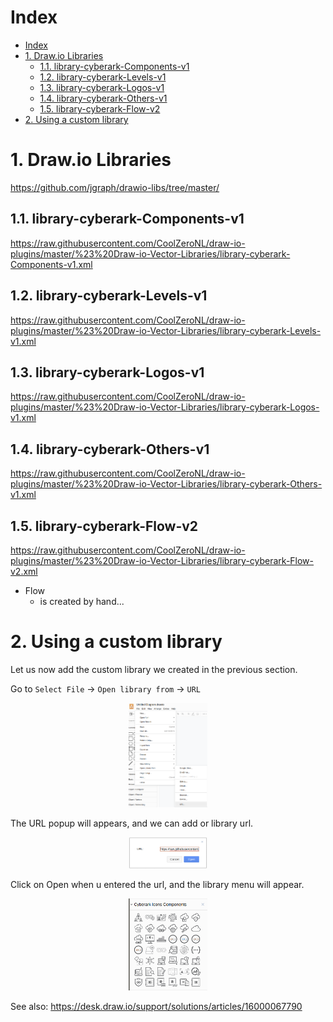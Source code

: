 
# Index

<!-- TOC -->

- [Index](#index)
- [1. Draw.io Libraries](#1-drawio-libraries)
    - [1.1. library-cyberark-Components-v1](#11-library-cyberark-components-v1)
    - [1.2. library-cyberark-Levels-v1](#12-library-cyberark-levels-v1)
    - [1.3. library-cyberark-Logos-v1](#13-library-cyberark-logos-v1)
    - [1.4. library-cyberark-Others-v1](#14-library-cyberark-others-v1)
    - [1.5. library-cyberark-Flow-v2](#15-library-cyberark-flow-v2)
- [2. Using a custom library](#2-using-a-custom-library)

<!-- /TOC -->

# 1. Draw.io Libraries

https://github.com/jgraph/drawio-libs/tree/master/

## 1.1. library-cyberark-Components-v1
https://raw.githubusercontent.com/CoolZeroNL/draw-io-plugins/master/%23%20Draw-io-Vector-Libraries/library-cyberark-Components-v1.xml  

## 1.2. library-cyberark-Levels-v1
https://raw.githubusercontent.com/CoolZeroNL/draw-io-plugins/master/%23%20Draw-io-Vector-Libraries/library-cyberark-Levels-v1.xml  

## 1.3. library-cyberark-Logos-v1
https://raw.githubusercontent.com/CoolZeroNL/draw-io-plugins/master/%23%20Draw-io-Vector-Libraries/library-cyberark-Logos-v1.xml  

## 1.4. library-cyberark-Others-v1
https://raw.githubusercontent.com/CoolZeroNL/draw-io-plugins/master/%23%20Draw-io-Vector-Libraries/library-cyberark-Others-v1.xml  
  
## 1.5. library-cyberark-Flow-v2
https://raw.githubusercontent.com/CoolZeroNL/draw-io-plugins/master/%23%20Draw-io-Vector-Libraries/library-cyberark-Flow-v2.xml

- Flow
    - is created by hand...

# 2. Using a custom library

Let us now add the custom library we created in the previous section.

Go to `Select File` -> `Open library from` -> `URL`

<p align="center">
    <img width="25%" src="./readme.images/file-open-library-from-url.png">
</p>

The URL popup will appears, and we can add or library url.

<p align="center">
    <img width="25%" src="./readme.images/url.png">
</p>

Click on Open when u entered the url, and the library menu will appear.

<p align="center">
    <img width="25%" src="./readme.images/library-added.png">
</p>

See also: https://desk.draw.io/support/solutions/articles/16000067790




<!-- Rule:
https://desk.draw.io/support/solutions/articles/16000079239

```
editableCssRules=.*;
```

1. create new libary
2. add SVG
3. save to device
4. click on the new added img (so that the image is selected and showing on drawing)
5. select the image
6. edit style
7. add `editableCssRules=.*;` after images;
8. click on apply
9. click on the + icon in the Libary -->